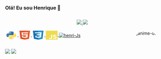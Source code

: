 ### Olá! Eu sou Henrique 👋


##

<div align="center">
  <a href="https://github.com/Henrique-Estrela">
  <img height="180em" src="https://github-readme-stats.vercel.app/api?username=Henrique-Estrela&show_icons=true&theme=dark&include_all_commits=true&count_private=true"/>
  <img height="90em" src="https://github-readme-stats.vercel.app/api/top-langs/?username=Henrique-Estrela&layout=compact&langs_count=7&theme=dark"/>
</div>

<div style="display: inline_block"><br>
  <img align="center" alt="henri-Python" height="30" width="40" src="https://raw.githubusercontent.com/devicons/devicon/master/icons/python/python-original.svg">
  <img align="center" alt="henri-HTML" height="30" width="40" src="https://raw.githubusercontent.com/devicons/devicon/master/icons/html5/html5-original.svg">
  <img align="center" alt="henri-CSS" height="30" width="40" src="https://raw.githubusercontent.com/devicons/devicon/master/icons/css3/css3-original.svg">
  <img align="center" alt="henri-Js" height="30" width="40" src="https://raw.githubusercontent.com/devicons/devicon/master/icons/javascript/javascript-plain.svg">
  <img align="center" alt="henri-Js" height="30" width="40" src="https://cdn-icons-png.flaticon.com/512/226/226777.png">
  <img align="right" alt="anime-dev" height="120" style="border-radius:50px;" src="https://cdn.discordapp.com/attachments/854819688901771298/901857723237400667/original.gif">
</div>
  
  ##
  
 <div> 
    <!--   <a href="..." target="_blank"><img src="https://img.shields.io/badge/-Instagram-%23E4405F?style=for-the-badge&logo=instagram&logoColor=white" target="_blank"></a> -->
    <!--  <a href="..." target="_blank"><img src="https://img.shields.io/badge/Discord-7289DA?style=for-the-badge&logo=discord&logoColor=white" target="_blank"></a>  -->
   <a href = "mailto:henriquestrela2004@gmail.com"><img src="https://img.shields.io/badge/Gmail-D14836?style=for-the-badge&logo=gmail&logoColor=white" target="_blank"></a>
   <a href="https://www.linkedin.com/in/henrique-estrela-21163921a" target="_blank"><img src="https://img.shields.io/badge/-LinkedIn-%230077B5?style=for-the-badge&logo=linkedin&logoColor=white" target="_blank"></a> 
 
</div>
